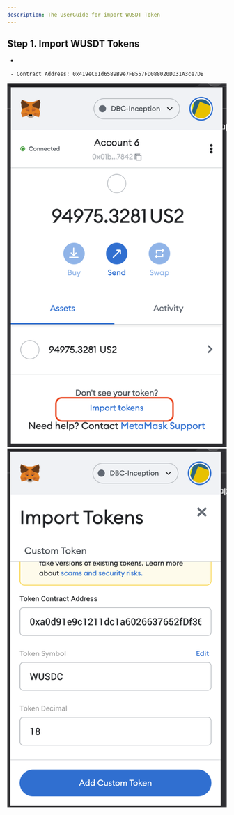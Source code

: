 ```yaml
---
description: The UserGuide for import WUSDT Token
---
```


## Step 1. Import WUSDT Tokens
- 

```
 - Contract Address: 0x419eC01d6589B9e7FB557FD088020DD31A3ce7DB
```

![Import Tokens](../resources/image/import-token.png)
![Insert TokenInfo](../resources/image/insert-tokeninfo.png)
